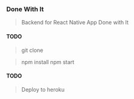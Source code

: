 ### Done With It
> Backend for React Native App Done with It


#### TODO
> git clone

> npm install
> npm start


#### TODO
> Deploy to heroku
